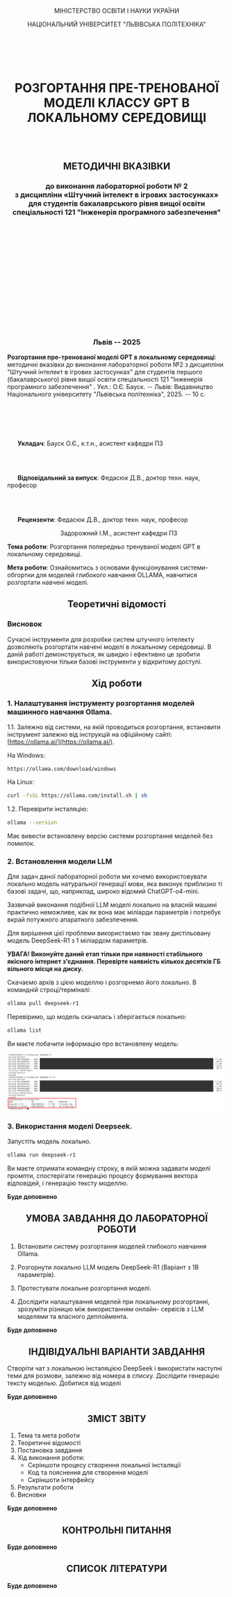 <div style="text-align: center;">

МІНІСТЕРСТВО ОСВІТИ І НАУКИ УКРАЇНИ

НАЦІОНАЛЬНИЙ УНІВЕРСИТЕТ "ЛЬВІВСЬКА ПОЛІТЕХНІКА"

</div>

<br/>
<br/>
<br/>
<br/>

# <div style="text-align: center;">РОЗГОРТАННЯ ПРЕ-ТРЕНОВАНОЇ МОДЕЛІ КЛАССУ GPT В ЛОКАЛЬНОМУ СЕРЕДОВИЩІ</div>

<br/>
<br/>

## <div style="text-align: center;">МЕТОДИЧНІ ВКАЗІВКИ</div>
### <div style="text-align: center;">до виконання лабораторної роботи № 2 <br/> з дисципліни «Штучний інтелект в ігрових застосунках» <br/> для студентів бакалаврського рівня вищої освіти спеціальності 121 "Інженерія програмного забезпечення"</div>

<br/>
<br/>
<br/>
<br/>
<br/>
<br/>
<br/>
<br/>
<br/>
<br/>
<br/>
<br/>
<br/>
<br/>

### <p style="text-align: center;">Львів -- 2025</p>

<div style="page-break-after: always;"></div>

**Розгортання пре-тренованої моделі GPT в локальному середовищі**: методичні вказівки до виконання лабораторної роботи №2 з дисципліни "Штучний інтелект в ігрових застосунках" для студентів першого (бакалаврського) рівня вищої освіти спеціальності 121 "Інженерія програмного забезпечення" . Укл.: О.Є. Бауск. -- Львів: Видавництво Національного університету "Львівська політехніка", 2025. -- 10 с.

<br/>
<br/>
<br/>
<br/>

&nbsp;&nbsp;&nbsp;&nbsp;&nbsp;&nbsp;**Укладач**: Бауск О.Є., к.т.н., асистент кафедри ПЗ

<br/>
<br/>

&nbsp;&nbsp;&nbsp;&nbsp;&nbsp;&nbsp;**Відповідальний за випуск**: Федасюк Д.В., доктор техн. наук, професор

<br/>
<br/>

&nbsp;&nbsp;&nbsp;&nbsp;&nbsp;&nbsp;**Рецензенти**: Федасюк Д.В., доктор техн. наук, професор

&nbsp;&nbsp;&nbsp;&nbsp;&nbsp;&nbsp;&nbsp;&nbsp;&nbsp;&nbsp;&nbsp;&nbsp;&nbsp;&nbsp;&nbsp;&nbsp;&nbsp;&nbsp;&nbsp;&nbsp;&nbsp;&nbsp;&nbsp;&nbsp;&nbsp;&nbsp;&nbsp;&nbsp;&nbsp;&nbsp; Задорожний І.М., асистент кафедри ПЗ

<div style="page-break-after: always;"></div>

**Тема роботи**: Розгортання попередньо тренуваної моделі GPT в локальному середовищі.

**Мета роботи**: Ознайомитись з основами функціонування системи-обгортки для моделей глибокого навчання OLLAMA, навчитися розгортати навчені моделі.

## <div style="text-align: center;">Теоретичні відомості</div>

### Висновок

Сучасні інструменти для розробки систем штучного інтелекту дозволяють розгортати навчені моделі в локальному середовищі. В даній работі демонструється, як швидко і ефективно це зробити використовуючи тільки базові інструменти у відкритому доступі.

## <div style="text-align: center;">Хід роботи</div>

### 1. Налаштування інструменту розгортання моделей машинного навчання Ollama.

1.1. Залежно від системи, на якій проводиться розгортання, встановити інструмент залежно від інструкцій на офіційному сайті: [https://ollama.ai/](https://ollama.ai/).

На Windows:

```
https://ollama.com/download/windows
```

На Linux:
```bash
curl -fsSL https://ollama.com/install.sh | sh
```

1.2. Перевірити інсталяцію:

```bash
ollama --version
```

Має вивести встановлену версію системи розгортання моделей без помилок.

### 2. Встановлення модели LLM

Для задач даної лабораторної роботи ми хочемо використовувати локально модель натуральної генерації мови, яка виконує приблизно ті базові задачі, що, наприклад, широко відомий ChatGPT-o4-mini.

Зазвичай виконання подібної LLM моделі локально на власній машині практично неможливе, как як вона має міліарди параметрів і потребує вкрай потужного апаратного забезпечення.

Для вирішення цієї проблеми використаємо так звану дистільовану модель DeepSeek-R1 з 1 міліардом параметрів.

**УВАГА! Виконуйте даний етап тільки при наявності стабільного якісного інтернет з'єднання. Перевірте наявність кількох десятків ГБ вільного місця на диску.**

Скачаємо архів з цією моделлю і розгорнемо його локально. В командній строці/терміналі:

```bash
ollama pull deepseek-r1
```

Перевіримо, що модель скачалась і зберігається локально:

```bash
ollama list
```

Ви маєте побачити інформацію про встановлену модель:

![installed](./images/ailab-01.png)

### 3. Використання моделі Deepseek.

Запустіть модель локально.

```bash
ollama run deepseek-r1
```

Ви маєте отримати командну строку, в якій можна задавати моделі промпти, спостерігати генерацію процесу формування вектора відповідей, і генерацію тексту моделлю.

**Буде доповнено**

## <div style="text-align: center;">УМОВА ЗАВДАННЯ ДО ЛАБОРАТОРНОЇ РОБОТИ</div>

1. Встановити систему розгортання моделей глибокого навчання Ollama.

2. Розгорнути локально LLM модель DeepSeek-R1 (Варіант з 1B параметрів).

3. Протестувати локальне розгортання моделі.

4. Дослідити налаштування моделей при локальному розгортанні, зрозуміти різницю між використанням онлайн- сервісів з LLM моделями та власного деплоймента.

**Буде доповнено**


## <div style="text-align: center;">ІНДІВІДУАЛЬНІ ВАРІАНТИ ЗАВДАННЯ</div>

Створіти чат з локальною інсталяцією DeepSeek і використати наступні теми для розмови, залежно від номера в списку. Дослідити генерацію тексту моделью. Добитися від моделі

**Буде доповнено**


## <div style="text-align: center;">ЗМІСТ ЗВІТУ</div>

1. Тема та мета роботи
2. Теоретичні відомості
3. Постановка завдання
4. Хід виконання роботи:
   - Скріншоти процесу створення локальної інсталяції
   - Код та пояснення для створення моделі
   - Скріншоти інтерфейсу
5. Результати роботи
6. Висновки

**Буде доповнено**

## <div style="text-align: center;">КОНТРОЛЬНІ ПИТАННЯ</div>

**Буде доповнено**

## <div style="text-align: center;">СПИСОК ЛІТЕРАТУРИ</div>

**Буде доповнено**

